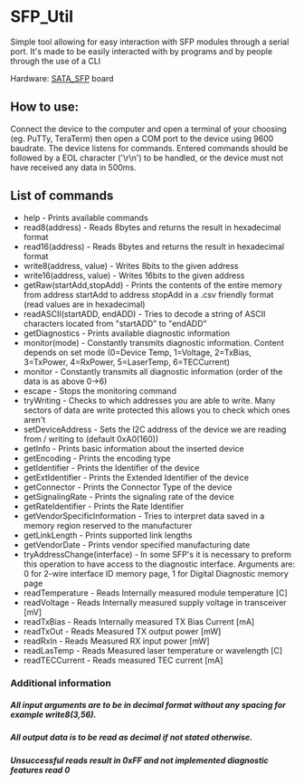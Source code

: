 
# SFP_Util
Simple tool allowing for easy interaction with SFP modules through a serial port. It's made to be easily interacted with by programs and by people through the use of a CLI

Hardware: [SATA_SFP](https://github.com/sinara-hw/SATA_SFP) board

## How to use:

Connect the device to the computer and open a terminal of your choosing (eg. PuTTy, TeraTerm) then open a COM port to the device using 9600 baudrate. The device listens for commands.  Entered commands should be followed by a EOL character ('\r\n') to be handled, or the device must not have received any data in 500ms.

## List of commands
- help - Prints available commands
- read8(address)  - Reads 8bytes and returns the result in hexadecimal format
- read16(address) - Reads 8bytes and returns the result in hexadecimal format
- write8(address, value)  - Writes 8bits to the given address
- write16(address, value) - Writes 16bits to the given address
- getRaw(startAdd,stopAdd) - Prints the contents of the entire memory from address startAdd to address stopAdd in a .csv friendly format (read values are in hexadecimal)
- readASCII(startADD, endADD) - Tries to decode a string of ASCII characters located from "startADD" to "endADD"
- getDiagnostics - Prints available diagnostic information
- monitor(mode) - Constantly transmits diagnostic information. Content depends on set mode (0=Device Temp, 1=Voltage, 2=TxBias, 3=TxPower, 4=RxPower, 5=LaserTemp, 6=TECCurrent)
- monitor - Constantly transmits all diagnostic information (order of the data is as above 0->6)
- escape - Stops the monitoring command
- tryWriting - Checks to which addresses you are able to write. Many sectors of data are write protected this allows you to check which ones aren't
- setDeviceAddress - Sets the I2C address of the device we are reading from / writing to (default 0xA0(160))
- getInfo - Prints basic information about the inserted device
- getEncoding - Prints the encoding type
- getIdentifier - Prints the Identifier of the device
- getExtIdentifier - Prints the Extended Identifier of the device
- getConnector - Prints the Connector Type of the device
- getSignalingRate - Prints the signaling rate of the device
- getRateIdentifier - Prints the Rate Identifier
- getVendorSpecificInformation - Tries to interpret data saved in a memory region reserved to the manufacturer
- getLinkLength - Prints supported link lengths
- getVendorDate - Prints vendor specified manufacturing date
- tryAddressChange(interface) - In some SFP's it is necessary to preform this operation to have access to the diagnostic interface. Arguments are: 0 for 2-wire interface ID memory page, 1 for Digital Diagnostic memory page
- readTemperature - Reads Internally measured module temperature [C]
- readVoltage - Reads Internally measured supply voltage in transceiver [mV]
- readTxBias - Reads Internally measured TX Bias Current [mA]
- readTxOut - Reads Measured TX output power [mW]
- readRxIn - Reads Measured RX input power [mW]
- readLasTemp - Reads Measured laser temperature or wavelength [C]
- readTECCurrent - Reads measured TEC current [mA]



### Additional information
##### All input arguments are to be in decimal format without any spacing for example write8(3,56).
##### All output data is to be read as decimal if not stated otherwise.
##### Unsuccessful reads result in 0xFF and not implemented diagnostic features read 0

